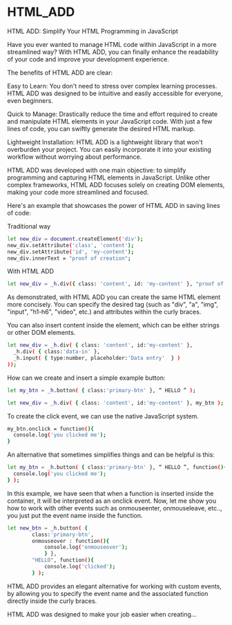 # HTML_ADD
HTML ADD: Simplify Your HTML Programming in JavaScript

Have you ever wanted to manage HTML code within JavaScript in a more streamlined way? With HTML ADD, you can finally enhance the readability of your code and improve your development experience.

The benefits of HTML ADD are clear:

Easy to Learn: You don't need to stress over complex learning processes. HTML ADD was designed to be intuitive and easily accessible for everyone, even beginners.

Quick to Manage: Drastically reduce the time and effort required to create and manipulate HTML elements in your JavaScript code. With just a few lines of code, you can swiftly generate the desired HTML markup.

Lightweight Installation: HTML ADD is a lightweight library that won't overburden your project. You can easily incorporate it into your existing workflow without worrying about performance.

HTML ADD was developed with one main objective: to simplify programming and capturing HTML elements in JavaScript. Unlike other complex frameworks, HTML ADD focuses solely on creating DOM elements, making your code more streamlined and focused.

Here's an example that showcases the power of HTML ADD in saving lines of code:

Traditional way
```sh
let new_div = document.createElement('div');
new_div.setAttribute('class', 'content');
new_div.setAttribute('id', 'my-content');
new_div.innerText = "proof of creation";
```
With HTML ADD
```sh
let new_div = _h.div({ class: 'content', id: 'my-content' }, "proof of creation");
```

As demonstrated, with HTML ADD you can create the same HTML element more concisely. You can specify the desired tag (such as "div", "a", "img", "input", "h1-h6", "video", etc.) and attributes within the curly braces.

You can also insert content inside the element, which can be either strings or other DOM elements.

```sh
let new_div = _h.div( { class: 'content', id:'my-content' },
  _h.div( { class:'data-in' },
  _h.input( { type:number, placeholder:'Data entry'  } ) 
));
```

How can we create and insert a simple example button:

```sh
let my_btn = _h.botton( { class:'primary-btn' }, “ HELLO ” );

let new_div = _h.div( { class: 'content', id:'my-content' }, my_btn );
```
To create the click event, we can use the native JavaScript system.

```sh
my_btn.onclick = function(){
  console.log('you clicked me');
}
```

An alternative that sometimes simplifies things and can be helpful is this:

```sh
let my_btn = _h.button( { class:'primary-btn' }, “ HELLO ”, function(){
  console.log('you clicked me');
} );
```

In this example, we have seen that when a function is inserted inside the container, it will be interpreted as an onclick event. Now, let me show you how to work with other events such as onmouseenter, onmouseleave, etc.., you just put the event name inside the function.

```sh
let new_btn = _h.button( { 
        class:'primary-btn', 
        onmouseover : function(){ 
            console.log('onmouseover');
            } },
        "HELLO", function(){
            console.log('clicked');
        } );

```

HTML ADD provides an elegant alternative for working with custom events, by allowing you to specify the event name and the associated function directly inside the curly braces.

HTML ADD was designed to make your job easier when creating...


